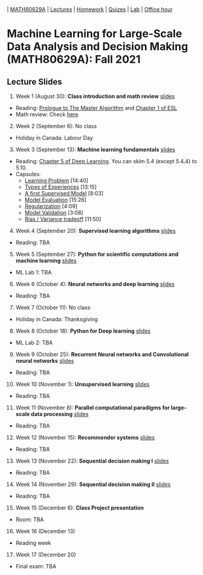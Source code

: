 | [MATH80629A](main.md) | [Lectures](lectures.md) | [Homework](homework.md) | [Quizes](quizes.md) | [Lab](lab.md) | [Office hour](office_hr.md)
# Machine Learning for Large-Scale Data Analysis and Decision Making (MATH80629A): Fall 2021

## Lecture Slides

1. Week 1 (August 30): **Class introduction and math review** [slides]()
- Reading: [Prologue to The Master Algorithm](http://homes.cs.washington.edu/~pedrod/Prologue.pdf) and [Chapter 1 of ESL](https://web.stanford.edu/~hastie/Papers/ESLII.pdf)
- Math review: Check [here](http://www.cs.toronto.edu/~lcharlin/courses/80-629/math_resources.html)

2. Week 2 (September 6): No class
* Holiday in Canada: Labour Day

3. Week 3 (September 13): **Machine learning fundamentals** [slides]()
- Reading:  [Chapter 5 of Deep Learning](http://www.deeplearningbook.org/contents/ml.html). You can skim 5.4 (except 5.4.4) to 5.10.
- Capsules:  
   * [Learning Problem](https://youtu.be/XHjYLAooCQI) [14:40]
   * [Types of Experiences](https://youtu.be/bUrw6MWiI7E) [13:15]
   * [A first Supervised Model](https://www.youtube.com/watch?v=fu8IBbPREBg) [8:03]
   * [Model Evaluation](https://youtu.be/jB69v09vrn8) [15:26]
   * [Regularization](https://www.youtube.com/watch?v=SFzhFrWOTEI) [4:09]
   * [Model Validation](https://www.youtube.com/watch?v=WoFGyFvyoeo) [3:08]
   * [Bias / Variance tradeoff](https://www.youtube.com/watch?v=L5Hehy9s8SI) [11:50]

4. Week 4 (September 20): **Supervised learning algorithms** [slides]()
- Reading: TBA


5. Week 5 (September 27): **Python for scientific computations and machine learning** [slides]()
* ML Lab 1: TBA

6. Week 6 (October 4): **Neural networks and deep learning** [slides]()
- Reading: TBA

7. Week 7 (October 11): No class
* Holiday in Canada: Thanksgiving

8. Week 8 (October 18): **Python for Deep learning** [slides]()
* ML Lab 2: TBA

9. Week 9 (October 25): **Recurrent Neural networks and Convolutional neural networks** [slides]()
- Reading: TBA

10. Week 10 (November 1): **Unsupervised learning** [slides]()
- Reading: TBA

11. Week 11 (November 8): **Parallel computational paradigms for large-scale data processing** [slides]()
- Reading: TBA

12. Week 12 (November 15): **Recommender systems** [slides]()
- Reading: TBA

13. Week 13 (November 22): **Sequential decision making I** [slides]()
- Reading: TBA

14. Week 14 (November 29): **Sequential decision making II** [slides]()
- Reading: TBA

15. Week 15 (December 6): **Class Project presentation**
* Room: TBA

16. Week 16 (December 13)
* Reading week

17. Week 17 (December 20)
* Final exam: TBA


